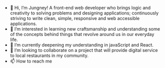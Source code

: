 - 👋 Hi, I’m Jungney! A front-end web developer who brings logic and creativity to solving problems and designing applications; continuously striving to write clean, simple, responsive and web accessible applications.
- 👀 I’m interested in learning new craftsmanship and understanding some of the concepts behind things that revolve around us in our everyday life. 
- 🌱 I’m currently deepening my understanding in javaScript and React.
- 💞️ I’m looking to collaborate on a project that will provide digital service to local restaurants in my community.
- 📫 How to reach me 

<!---
jombri/jombri is a ✨ special ✨ repository because its `README.md` (this file) appears on your GitHub profile.
You can click the Preview link to take a look at your changes.
--->
